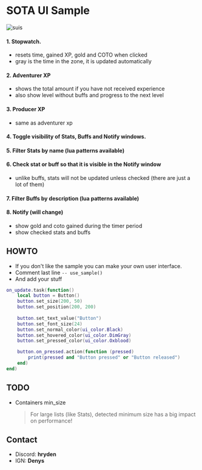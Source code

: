 # SOTA UI Sample

![suis](https://github.com/user-attachments/assets/c7f2c296-987f-4b13-b42a-1954ed923482)

#### 1. Stopwatch.
- resets time, gained XP, gold and COTO when clicked
- gray is the time in the zone, it is updated automatically
#### 2. Adventurer XP
- shows the total amount if you have not received experience
- also show level without buffs and progress to the next level
#### 3. Producer XP
- same as adventurer xp
#### 4. Toggle visibility of Stats, Buffs and Notify windows.
#### 5. Filter Stats by name (lua patterns available)
#### 6. Check stat or buff so that it is visible in the Notify window
- unlike buffs, stats will not be updated unless checked (there are just a lot of them)
#### 7. Filter Buffs by description (lua patterns available)
#### 8. Notify (will change)
- show gold and coto gained during the timer period
- show checked stats and buffs

## HOWTO
- If you don't like the sample you can make your own user interface.
- Comment last line `-- use_sample()`
- And add your stuff
```lua
on_update.task(function()
    local button = Button()
    button.set_size(200, 50)
    button.set_position(200, 200)
    
    button.set_text_value("Button")
    button.set_font_size(24)
    button.set_normal_color(ui_color.Black)
    button.set_hovered_color(ui_color.DimGray)
    button.set_pressed_color(ui_color.Oxblood)

    button.on_pressed.action(function (pressed)
        print(pressed and "Button pressed" or "Button released")
    end)
end)
```

## TODO
- Containers min_size
    > For large lists (like Stats), detected minimum size has a big impact on performance!

## Contact
- Discord: **hryden**
- IGN: **Denys**
